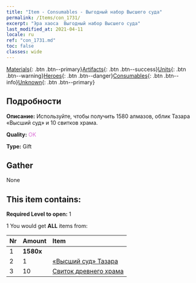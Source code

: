 ```yaml
---
title: "Item - Consumables - Выгодный набор Высшего суда"
permalink: /Items/con_1731/
excerpt: "Эра хаоса  Выгодный набор Высшего суда"
last_modified_at: 2021-04-11
locale: ru
ref: "con_1731.md"
toc: false
classes: wide
---
```

 [Materials](/ru/Items/){: .btn .btn--primary}[Artifacts](/ru/Items/Artifacts/){: .btn .btn--success}[Units](/ru/Items/Units/){: .btn .btn--warning}[Heroes](/ru/Items/Heroes/){: .btn .btn--danger}[Consumables](/ru/Items/Consumables/){: .btn .btn--info}[Unknown](/ru/Items/Unknown/){: .btn .btn--primary}

## Подробности
 **Описание:** Используйте, чтобы получить 1580 алмазов, облик Тазара «Высший суд» и 10 свитков храма.

 **Quality:** <span style="color: #DA70D6">OK</span>

 **Type:** Gift

## Gather

  None

## This item contains:

 **Required Level to open:** 1

 1 You would get **ALL** items  from:

  | Nr | Amount |     Item    |
  |:---|:-------|:------------|
  | 1 |  **1580x** | <i class="fas fa-gem"/> |  | 
  | 2 | 1 | [«Высший суд» Тазара](/ru/Items/con_1078/) | 
  | 3 | 10 | [Свиток древнего храма](/ru/Items/con_697/) | 

